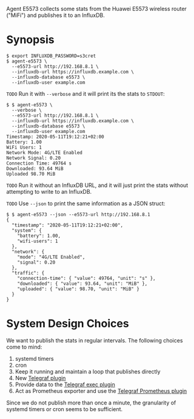 Agent E5573 collects some stats from the Huawei E5573 wireless router ("MiFi") and publishes it to an InfluxDB.

# Synopsis

```command
$ export INFLUXDB_PASSWORD=s3cret
$ agent-e5573 \
  --e5573-url http://192.168.8.1 \
  --influxdb-url https://influxdb.example.com \
  --influxdb-database e5573 \
  --influxdb-user example.com
```

`TODO` Run it with `--verbose` and it will print its the stats to `STDOUT`:

```command
$ $ agent-e5573 \
  --verbose \
  --e5573-url http://192.168.8.1 \
  --influxdb-url https://influxdb.example.com \
  --influxdb-database e5573 \
  --influxdb-user example.com
Timestamp: 2020-05-11T19:12:21+02:00
Battery: 1.00
WiFi Users: 1
Network Mode: 4G/LTE Enabled
Network Signal: 0.20
Connection Time: 49764 s
Downloaded: 93.64 MiB
Uploaded 98.70 MiB
```

`TODO` Run it without an InfluxDB URL, and it will just print the stats without attempting to write to an InfluxDB.

`TODO` Use `--json` to print the same information as a JSON struct:

```command
$ $ agent-e5573 --json --e5573-url http://192.168.8.1
{
  "timestamp": "2020-05-11T19:12:21+02:00",
  "system": {
    "battery": 1.00,
    "wifi-users": 1
  },
  "network": {
    "mode": "4G/LTE Enabled",
    "signal": 0.20
  },
  "traffic": {
    "connection-time": { "value": 49764, "unit": "s" },
    "downloaded": { "value": 93.64, "unit": "MiB" },
    "uploaded": { "value": 98.70, "unit": "MiB" }
  }
}
```

# System Design Choices

We want to publish the stats in regular intervals. The following choices come to mind:

1. systemd timers
1. cron
1. Keep it running and maintain a loop that publishes directly
1. New [Telegraf plugin](https://www.influxdata.com/blog/telegraf-go-collection-agent/)
1. Provide data to the [Telegraf exec plugin](https://community.influxdata.com/t/data-collection-question-best-way-to-feed-from-a-stats-catcher/11964)
1. Act as Prometheus exporter and use the [Telegraf Prometheus plugin](https://community.influxdata.com/t/own-telegraf-plugin-need-to-scrape-metrics-from-prometheus-clients/11878)

Since we do not publish more than once a minute, the granularity of systemd timers or cron seems to be sufficient.
